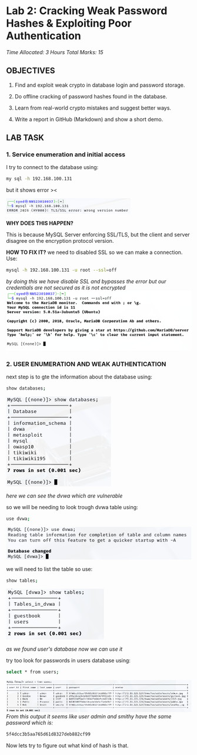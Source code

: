# Lab 2: Cracking Weak Password Hashes & Exploiting Poor Authentication

*Time Allocated: 3 Hours
Total Marks: 15* 

## OBJECTIVES
1. Find and exploit weak crypto in database login and password storage.

2. Do offline cracking of password hashes found in the database.

3. Learn from real-world crypto mistakes and suggest better ways.

4. Write a report in GitHub (Markdown) and show a short demo.

## LAB TASK
### 1. Service enumeration and initial access
I try to connect to the database using:
 ```bash 
 my sql -h 192.168.100.131
 ```
but it shows error ><

![alt text](image-1.png)

**WHY DOES THIS HAPPEN?**

This is because  MySQL Server  enforcing SSL/TLS, but the client and server disagree on the encryption protocol version.

**HOW TO FIX IT?**
we need to disabled SSL so we can make a connection. Use:

```bash
mysql -h 192.168.100.131 -u root --ssl=off
```
*by doing this we have disable SSL and bypasses the error but our credentials are not secured as it is not encrypted*
![alt text](image-2.png)

### 2. USER ENUMERATION AND WEAK AUTHENTICATION

next step is to gte the information about the database using:
```bash
show databases;
```
![alt text](image-3.png)

*here we can see the dvwa which are vulnerable*

so we will be needing to look trough dvwa table using:
```bash 
use dvwa;
```

![alt text](image-4.png)

we will need to list the table so use:
```bash
show tables;
```
![alt text](image-5.png)

*as we found user's database now we can use it*

try too look for passwords in users database using:
```bash
select * from users;
```

![alt text](image-7.png)
*From this output it seems like user admin and smithy have the same password which is:*
```bash
5f4dcc3b5aa765d61d8327deb882cf99
```
Now lets try to figure out what kind of hash is that.
